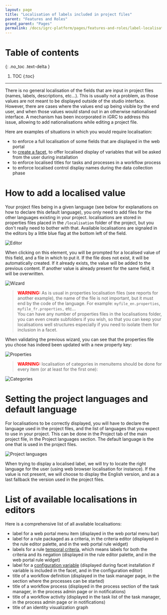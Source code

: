 ```yaml
---
layout: page
title: "Localisation of labels included in project files"
parent: "Features and Roles"
grand_parent: "Pages"
permalink: /docs/igrc-platform/pages/features-and-roles/label-localisation/
---
```


# Table of contents
{: .no_toc .text-delta }

1. TOC
{:toc}
---

There is no general localisation of the fields that are input in project files (names, labels, descriptions, etc...). This is usually not a problem, as those values are not meant to be displayed outside of the studio interface. However, there are cases where the values end up being visible by the end user, and when those values would stand out in an otherwise nationalised interface. A mechanism has been incorporated in iGRC to address this issue, allowing to add nationalisations while editing a project file.

Here are examples of situations in which you would require localisation:  
- to enforce a full localisation of some fields that are displayed in the web portal
- to [create a facet](igrc-platform/add-ons/creating-add-ons.md), to offer localised display of variables that will be asked from the user during installation
- to enforce localised titles for tasks and processes in a workflow process
- to enforce localised control display names during the data collection phase

# How to add a localised value

Your project files being in a given language (see below for explanations on how to declare this default language), you only need to add files for the other languages existing in your project. localisations are stored in properties files placed in the `/localisation` folder of the project, but you don't really need to bother with that. Available localisations are signaled in the editors by a little blue flag at the bottom left of the field.

![Editor](igrc-platform/pages/features-and-roles/images/editor.png "Editor")


When clicking on this element, you will be prompted for a localised value of this field, and a file in which to put it. If the file does not exist, it will be automatically created. If it already exists, the value will be added to the previous content. If another value is already present for the same field, it will be overwritten.

![Wizard](igrc-platform/pages/features-and-roles/images/wizard.png "Wizard")

> <span style="color:red">**WARNING:**</span> As is usual in properties localisation files (see reports for another example), the name of the file is not important, but it must end by the code of the language. For example: `myfile_en.properties`, `myfile_fr.properties,` etc...  
> You can have any number of properties files in the localisations folder, you can even create subfolders if you wish, so that you can keep your localisations well structures especially if you need to isolate them for inclusion in a facet.  

When validating the previous wizard, you can see that the properties file you chose has indeed been updated with a new property key:

![Properties](igrc-platform/pages/features-and-roles/images/properties.png "Properties")

> <span style="color:red">**WARNING:**</span> localisation of categories in menuitems should be done for every item (or at least for the first one):

![Categories](igrc-platform/pages/features-and-roles/images/categories.png "Categories")

# Setting the project languages and default language

For localisations to be correctly displayed, you will have to declare the language used in the project files, and the list of languages that you expect to use in your project.
This can be done in the Project tab of the main project file, in the Project languages section. The default language is the one that is used in the project files.

![Project languages](igrc-platform/pages/features-and-roles/images/languages.png "Project languages")

When trying to display a localised label, we will try to locate the right language for the user (using web browser localisation for instance). If the value is not present, we will choose to display the English version, and as a last fallback the version used in the project files.

# List of available localisations in editors

Here is a comprehensive list of all available localisations:

- label for a web portal menu item (displayed in the web portal menu bar)
- label for a rule packaged as a criteria, in the criteria editor (displayed in the rule editor palette, and in the web portal rule widget)
- labels for a rule [temporal criteria](igrc-platform/audit-rules/advanced-concepts/temporal-criteria/temporal-criteria.md), which means labels for both the criteria and its negation (displayed in the rule editor palette, and in the web portal rule widget)
- label for a [configuration variable](igrc-platform/technical-configuration/technical-configuration.md) (displayed during facet installation if variable is included in the facet, and in the configuration editor)
- title of a workflow definition (displayed in the task manager page, in the section where the processes can be started)
- title of a workflow process (displayed in the process section of the task manager, in the process admin page or in notifications)
- title of a workflow activity (displayed in the task list of the task manager, in the process admin page or in notifications)
- title of an identity visualization graph
